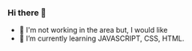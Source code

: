 ### Hi there 👋



- 🔭 I'm not working in the area but, I would like
- 🌱 I’m currently learning JAVASCRIPT, CSS, HTML.
